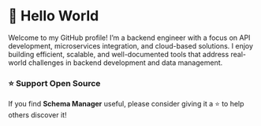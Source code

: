 # 👋 Hello World 

Welcome to my GitHub profile! I’m a backend engineer with a focus on API development, microservices integration, and cloud-based solutions. I enjoy building efficient, scalable, and well-documented tools that address real-world challenges in backend development and data management. 

### ⭐ Support Open Source
If you find **Schema Manager** useful, please consider giving it a ⭐ to help others discover it!
